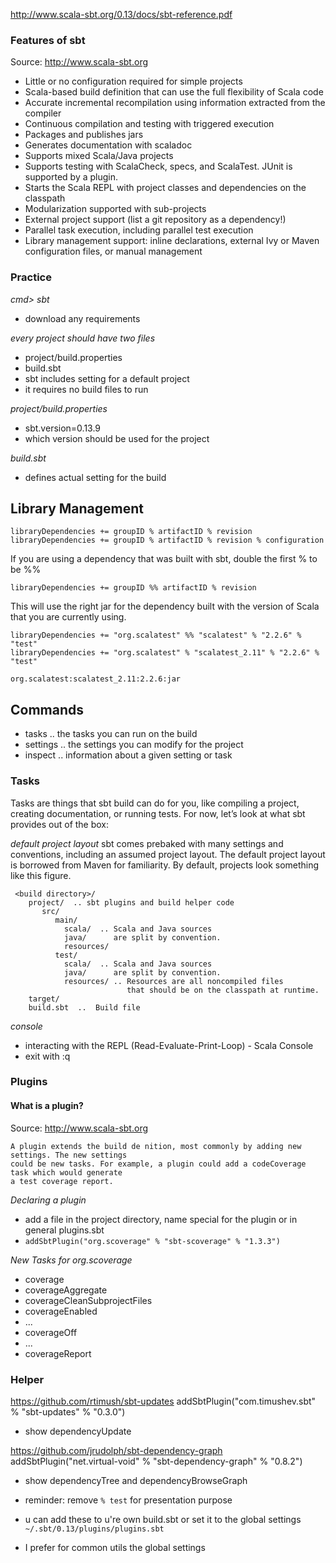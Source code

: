http://www.scala-sbt.org/0.13/docs/sbt-reference.pdf

### Features of sbt
Source: http://www.scala-sbt.org
- Little or no configuration required for simple projects
- Scala-based build definition that can use the full flexibility of Scala code
- Accurate incremental recompilation using information extracted from the compiler
- Continuous compilation and testing with triggered execution
- Packages and publishes jars
- Generates documentation with scaladoc
- Supports mixed Scala/Java projects
- Supports testing with ScalaCheck, specs, and ScalaTest. JUnit is supported by a plugin.
- Starts the Scala REPL with project classes and dependencies on the classpath
- Modularization supported with sub-projects
- External project support (list a git repository as a dependency!)
- Parallel task execution, including parallel test execution
- Library management support: inline declarations, external Ivy or Maven configuration 
  files, or manual management

### Practice
*cmd> sbt*
- download any requirements

*every project should have two files*
- project/build.properties
- build.sbt
- sbt includes setting for a default project
- it requires no build files to run


*project/build.properties*
- sbt.version=0.13.9
- which version should be used for the project


*build.sbt*
- defines actual setting for the build

## Library Management
````
libraryDependencies += groupID % artifactID % revision
libraryDependencies += groupID % artifactID % revision % configuration
````

If you are using a dependency that was built with sbt, double the first % to be %%

````
libraryDependencies += groupID %% artifactID % revision
````
This will use the right jar for the dependency built with the version of Scala that you are currently using.

````
libraryDependencies += "org.scalatest" %% "scalatest" % "2.2.6" % "test"
libraryDependencies += "org.scalatest" % "scalatest_2.11" % "2.2.6" % "test"

org.scalatest:scalatest_2.11:2.2.6:jar
````

## Commands
- tasks .. the tasks you can run on the build
- settings .. the settings you can modify for the project 
- inspect .. information about a given setting or task


### Tasks
Tasks are things that sbt build can do for you, like compiling a project, 
creating documentation, or running tests. For now, let’s look at what sbt 
provides out of the box:


*default project layout*
sbt comes prebaked with many settings and conventions, including an 
assumed project layout. The default project layout is borrowed from Maven 
for familiarity. By default, projects look something like this figure.
````
 <build directory>/
    project/  .. sbt plugins and build helper code
       src/ 
          main/
            scala/  .. Scala and Java sources
            java/      are split by convention.
            resources/
          test/ 
            scala/  .. Scala and Java sources
            java/      are split by convention.
            resources/ .. Resources are all noncompiled files 
                          that should be on the classpath at runtime.
    target/
    build.sbt  ..  Build file
````

*console*
* interacting with the REPL (Read-Evaluate-Print-Loop) - Scala Console
* exit with :q


### Plugins

#### What is a plugin?
Source: http://www.scala-sbt.org
````text
A plugin extends the build de nition, most commonly by adding new settings. The new settings 
could be new tasks. For example, a plugin could add a codeCoverage task which would generate 
a test coverage report.
````

*Declaring a plugin*
* add a file in the project directory, name special for the plugin or in general plugins.sbt
* `addSbtPlugin("org.scoverage" % "sbt-scoverage" % "1.3.3")`

*New Tasks for org.scoverage*
* coverage
* coverageAggregate
* coverageCleanSubprojectFiles   
* coverageEnabled
* ...
* coverageOff
* ...
* coverageReport 


### Helper

https://github.com/rtimush/sbt-updates
addSbtPlugin("com.timushev.sbt" % "sbt-updates" % "0.3.0")
* show dependencyUpdate

https://github.com/jrudolph/sbt-dependency-graph
addSbtPlugin("net.virtual-void" % "sbt-dependency-graph" % "0.8.2")
* show dependencyTree and dependencyBrowseGraph
* reminder: remove ```% test``` for presentation purpose


* u can add these to u're own build.sbt or set it to the global settings
  ````~/.sbt/0.13/plugins/plugins.sbt````
* I prefer for common utils the global settings

